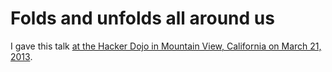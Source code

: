 # Folds and unfolds all around us

I gave this talk [at the Hacker Dojo in Mountain View, California on March 21, 2013](http://www.meetup.com/haskellhackersathackerdojo/events/105583982/).